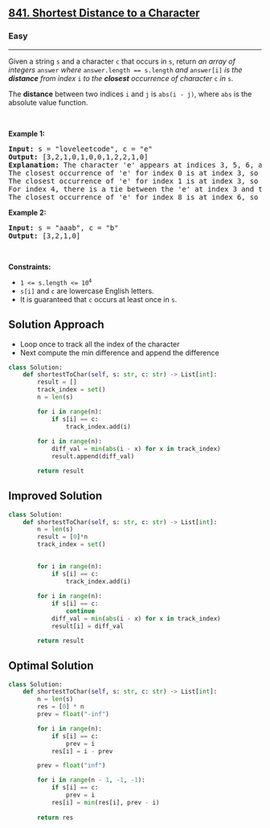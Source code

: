 <h2><a href="https://leetcode.com/problems/shortest-distance-to-a-character">841. Shortest Distance to a Character</a></h2><h3>Easy</h3><hr><p>Given a string <code>s</code> and a character <code>c</code> that occurs in <code>s</code>, return <em>an array of integers </em><code>answer</code><em> where </em><code>answer.length == s.length</code><em> and </em><code>answer[i]</code><em> is the <strong>distance</strong> from index </em><code>i</code><em> to the <strong>closest</strong> occurrence of character </em><code>c</code><em> in </em><code>s</code>.</p>

<p>The <strong>distance</strong> between two indices <code>i</code> and <code>j</code> is <code>abs(i - j)</code>, where <code>abs</code> is the absolute value function.</p>

<p>&nbsp;</p>
<p><strong class="example">Example 1:</strong></p>

<pre>
<strong>Input:</strong> s = &quot;loveleetcode&quot;, c = &quot;e&quot;
<strong>Output:</strong> [3,2,1,0,1,0,0,1,2,2,1,0]
<strong>Explanation:</strong> The character &#39;e&#39; appears at indices 3, 5, 6, and 11 (0-indexed).
The closest occurrence of &#39;e&#39; for index 0 is at index 3, so the distance is abs(0 - 3) = 3.
The closest occurrence of &#39;e&#39; for index 1 is at index 3, so the distance is abs(1 - 3) = 2.
For index 4, there is a tie between the &#39;e&#39; at index 3 and the &#39;e&#39; at index 5, but the distance is still the same: abs(4 - 3) == abs(4 - 5) = 1.
The closest occurrence of &#39;e&#39; for index 8 is at index 6, so the distance is abs(8 - 6) = 2.
</pre>

<p><strong class="example">Example 2:</strong></p>

<pre>
<strong>Input:</strong> s = &quot;aaab&quot;, c = &quot;b&quot;
<strong>Output:</strong> [3,2,1,0]
</pre>

<p>&nbsp;</p>
<p><strong>Constraints:</strong></p>

<ul>
	<li><code>1 &lt;= s.length &lt;= 10<sup>4</sup></code></li>
	<li><code>s[i]</code> and <code>c</code> are lowercase English letters.</li>
	<li>It is guaranteed that <code>c</code> occurs at least once in <code>s</code>.</li>
</ul>

## Solution Approach 
* Loop once to track all the index of the character 
* Next compute the min difference and append the difference

```python
class Solution:
    def shortestToChar(self, s: str, c: str) -> List[int]:
        result = []
        track_index = set()
        n = len(s)

        for i in range(n):
            if s[i] == c:
                track_index.add(i)
        
        for i in range(n):
            diff_val = min(abs(i - x) for x in track_index)
            result.append(diff_val)

        return result
```
## Improved Solution
```python
class Solution:
    def shortestToChar(self, s: str, c: str) -> List[int]:
        n = len(s)
        result = [0]*n
        track_index = set()
        

        for i in range(n):
            if s[i] == c:
                track_index.add(i)
        
        for i in range(n):
            if s[i] == c:
                continue
            diff_val = min(abs(i - x) for x in track_index)
            result[i] = diff_val

        return result
```

## Optimal Solution 
```python
class Solution:
    def shortestToChar(self, s: str, c: str) -> List[int]:
        n = len(s)
        res = [0] * n
        prev = float("-inf")

        for i in range(n):
            if s[i] == c:
                prev = i
            res[i] = i - prev

        prev = float("inf")

        for i in range(n - 1, -1, -1):
            if s[i] == c:
                prev = i
            res[i] = min(res[i], prev - i)
        
        return res
```
